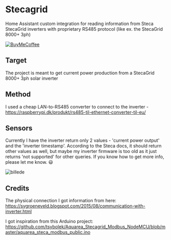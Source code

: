 # Stecagrid
Home Assistant custom integration for reading information from Steca StecaGrid inverters with proprietary RS485 protocol (like ex. the StecaGrid 8000+ 3ph)

[![BuyMeCoffee][buymecoffeebadge]][michaeloe-buymecoffee]

## Target
The project is meant to get current power production from a StecaGrid 8000+ 3ph solar inverter

## Method
I used a cheap LAN-to-RS485 converter to connect to the inverter - https://raspberrypi.dk/produkt/rs485-til-ethernet-converter-til-eu/

## Sensors
Currently I have the inverter return only 2 values - 'current power output' and the 'inverter timestamp'.
According to the Steca docs, it should return other values as well, but maybe my inverter firmware is too old as it just returns 'not supported' for other queries.
If you know how to get more info, please let me know. :smiley:

![billede](https://github.com/user-attachments/assets/c2e4b919-ea91-4371-859f-10ad60c8dd92)


## Credits
The physical connection I got information from here: https://svgroeneveld.blogspot.com/2015/08/communication-with-inverter.html

I got inspiration from this Arduino project: https://github.com/tsybolek/Aquarea_Stecagrid_Modbus_NodeMCU/blob/master/aquarea_steca_modbus_public.ino

[buymecoffeebadge]: https://www.buymeacoffee.com/assets/img/custom_images/orange_img.png
[michaeloe-buymecoffee]: https://buymeacoffee.com/michaeloe
